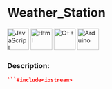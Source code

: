 # Weather_Station

<div align="left">

<img src="https://cdn.jsdelivr.net/gh/devicons/devicon@latest/icons/javascript/javascript-original.svg" height="50px" alt="JavaScript"  />


<img src="https://cdn.jsdelivr.net/gh/devicons/devicon@latest/icons/html5/html5-original.svg" height="50px" alt="Html"  />
          

<img src="https://cdn.jsdelivr.net/gh/devicons/devicon@latest/icons/cplusplus/cplusplus-original.svg" height="50px" alt="C++" />  

<img src="https://cdn.jsdelivr.net/gh/devicons/devicon@latest/icons/arduino/arduino-original-wordmark.svg" height="50px" alt="Arduino" />  
    
</div>
          

### Description:



``` C++
```#include<iostream>
```